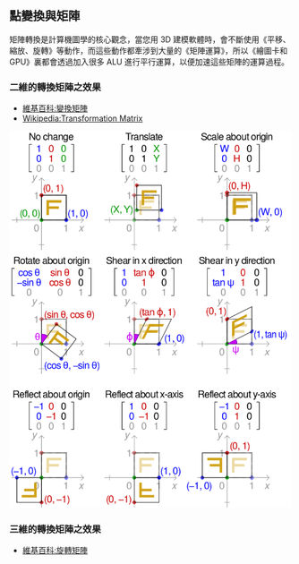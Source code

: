 ## 點變換與矩陣

矩陣轉換是計算機圖學的核心觀念，當您用 3D 建模軟體時，會不斷使用《平移、縮放、旋轉》等動作，而這些動作都牽涉到大量的《矩陣運算》，所以《繪圖卡和GPU》裏都會透過加入很多 ALU 進行平行運算，以便加速這些矩陣的運算過程。

### 二維的轉換矩陣之效果

* [維基百科:變換矩陣](https://zh.wikipedia.org/wiki/%E5%8F%98%E6%8D%A2%E7%9F%A9%E9%98%B5)
* [Wikipedia:Transformation Matrix](https://en.wikipedia.org/wiki/Transformation_matrix)

![](./img/2dTransform.png)

### 三維的轉換矩陣之效果

* [維基百科:旋轉矩陣](https://zh.wikipedia.org/wiki/%E6%97%8B%E8%BD%AC%E7%9F%A9%E9%98%B5)
